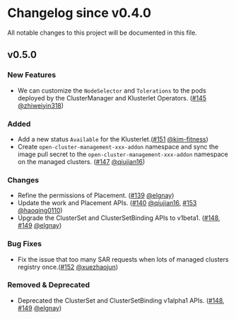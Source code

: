 # Changelog since v0.4.0
All notable changes to this project will be documented in this file.

## v0.5.0

### New Features
* We can customize the `NodeSelector` and `Tolerations` to the pods deployed by the ClusterManager and Klusterlet Operators. ([#145](https://github.com/open-cluster-management-io/registration-operator/pull/145) [@zhiweiyin318](https://github.com/zhiweiyin318))

### Added
* Add a new status `Available` for the Klusterlet.([#151](https://github.com/open-cluster-management-io/registration-operator/pull/151) [@kim-fitness](https://github.com/kim-fitness))
* Create `open-cluster-management-xxx-addon` namespace and sync the image pull secret to the `open-cluster-management-xxx-addon` namespace on the managed clusters.  ([#147](https://github.com/open-cluster-management-io/registration-operator/pull/147) [@qiujian16](https://github.com/qiujian16))

### Changes
* Refine the permissions of Placement. ([#139](https://github.com/open-cluster-management-io/registration-operator/pull/139) [@elgnay](https://github.com/elgnay))
* Update the work and Placement APIs. ([#140](https://github.com/open-cluster-management-io/registration-operator/pull/140) [@qiujian16](https://github.com/qiujian16), [#153](https://github.com/open-cluster-management-io/registration-operator/pull/153) [@haoqing0110](https://github.com/haoqing0110))
* Upgrade the ClusterSet and ClusterSetBinding APIs to v1beta1. ([#148](https://github.com/open-cluster-management-io/registration-operator/pull/148), [#149](https://github.com/open-cluster-management-io/registration-operator/pull/149) [@elgnay](https://github.com/elgnay))

### Bug Fixes
* Fix the issue that too many SAR requests when lots of managed clusters registry once.([#152](https://github.com/open-cluster-management-io/registration-operator/pull/152) [@xuezhaojun](https://github.com/xuezhaojun))

### Removed & Deprecated
* Deprecated the ClusterSet and ClusterSetBinding v1alpha1 APIs. ([#148](https://github.com/open-cluster-management-io/registration-operator/pull/148), [#149](https://github.com/open-cluster-management-io/registration-operator/pull/149) [@elgnay](https://github.com/elgnay))
